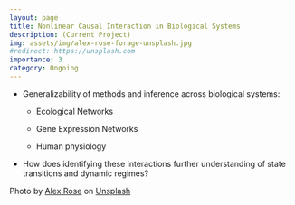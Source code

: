 ```yaml
---
layout: page
title: Nonlinear Causal Interaction in Biological Systems
description: (Current Project)
img: assets/img/alex-rose-forage-unsplash.jpg
#redirect: https://unsplash.com
importance: 3
category: Ongoing
---
```


- Generalizability of methods and inference across biological systems:
    * Ecological Networks

    * Gene Expression Networks

    * Human physiology

- How does identifying these interactions further understanding of state transitions and dynamic regimes?

Photo by <a href="https://unsplash.com/@alexrose?utm_source=unsplash&utm_medium=referral&utm_content=creditCopyText">Alex Rose</a> on <a href="https://unsplash.com/?utm_source=unsplash&utm_medium=referral&utm_content=creditCopyText">Unsplash</a>